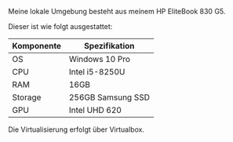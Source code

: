 Meine lokale Umgebung besteht aus meinem HP EliteBook 830 G5. 

Dieser ist wie folgt ausgestattet:

| Komponente | Spezifikation     |
| ---------- | ----------------- |
| OS         | Windows 10 Pro    |
| CPU        | Intel i5-8250U    |
| RAM        | 16GB              |
| Storage    | 256GB Samsung SSD |
| GPU        | Intel UHD 620     |

Die Virtualisierung erfolgt über Virtualbox.